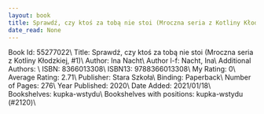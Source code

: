 ```yaml
---
layout: book
title: Sprawdź, czy ktoś za tobą nie stoi (Mroczna seria z Kotliny Kłodzkiej,  no. 1)
date_read: None
---
```


Book Id: 55277022\ 
Title: Sprawdź, czy ktoś za tobą nie stoi (Mroczna seria z Kotliny Kłodzkiej, #1)\ 
Author: Ina Nacht\ 
Author l-f: Nacht, Ina\ 
Additional Authors: \ 
ISBN: 8366013308\ 
ISBN13: 9788366013308\ 
My Rating: 0\ 
Average Rating: 2.71\ 
Publisher: Stara Szkoła\ 
Binding: Paperback\ 
Number of Pages: 276\ 
Year Published: 2020\ 
Date Added: 2021/01/18\ 
Bookshelves: kupka-wstydu\ 
Bookshelves with positions: kupka-wstydu (#2120)\ 

